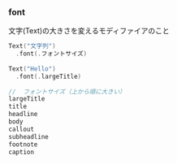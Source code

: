 ### font
文字(Text)の大きさを変えるモディファイアのこと
``` swift
Text("文字列")
  .font(.フォントサイズ)
  
Text("Hello")
  .font(.largeTitle)
  
//  フォントサイズ（上から順に大きい）
largeTitle
title
headline
body
callout
subheadline
footnote
caption
```

